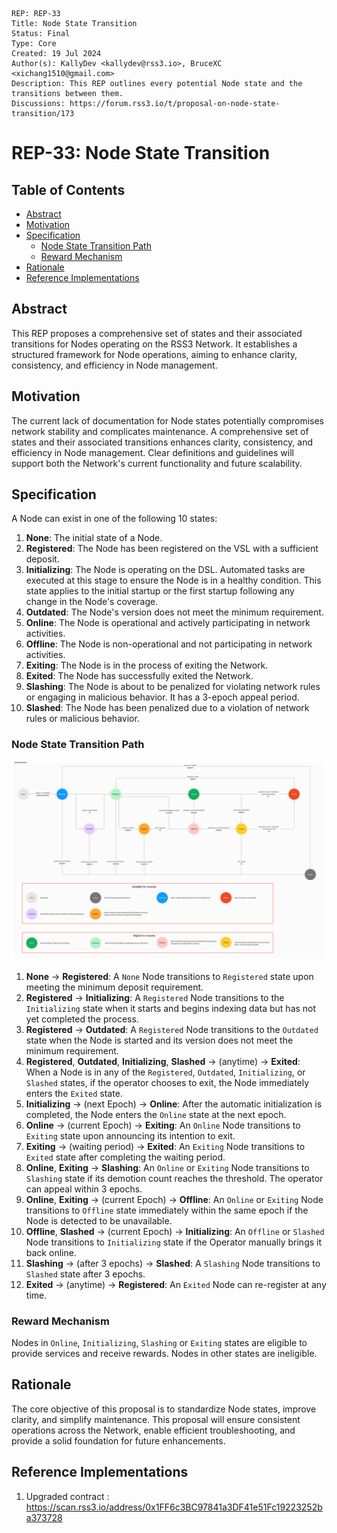 ```
REP: REP-33
Title: Node State Transition
Status: Final
Type: Core
Created: 19 Jul 2024
Author(s): KallyDev <kallydev@rss3.io>, BruceXC <xichang1510@gmail.com>
Description: This REP outlines every potential Node state and the transitions between them.
Discussions: https://forum.rss3.io/t/proposal-on-node-state-transition/173
```

# REP-33: Node State Transition

## Table of Contents

- [Abstract](#abstract)
- [Motivation](#motivation)
- [Specification](#specification)
  - [Node State Transition Path](#node-state-transition-path)
  - [Reward Mechanism](#reward-mechanism)
- [Rationale](#rationale)
- [Reference Implementations](#reference-implementations)

## Abstract

This REP proposes a comprehensive set of states and their associated transitions for Nodes operating on the RSS3 Network. It establishes a structured framework for Node operations, aiming to enhance clarity, consistency, and efficiency in Node management.

## Motivation

The current lack of documentation for Node states potentially compromises network stability and complicates maintenance. A comprehensive set of states and their associated transitions enhances clarity, consistency, and efficiency in Node management. Clear definitions and guidelines will support both the Network's current functionality and future scalability.

## Specification

A Node can exist in one of the following 10 states:

1. **None**: The initial state of a Node.
2. **Registered**: The Node has been registered on the VSL with a sufficient deposit.
3. **Initializing**: The Node is operating on the DSL. Automated tasks are executed at this stage to ensure the Node is in a healthy condition. This state applies to the initial startup or the first startup following any change in the Node's coverage.
4. **Outdated**: The Node's version does not meet the minimum requirement.
5. **Online**: The Node is operational and actively participating in network activities.
6. **Offline**: The Node is non-operational and not participating in network activities.
7. **Exiting**: The Node is in the process of exiting the Network.
8. **Exited**: The Node has successfully exited the Network.
9. **Slashing**: The Node is about to be penalized for violating network rules or engaging in malicious behavior. It has a 3-epoch appeal period.
10. **Slashed**: The Node has been penalized due to a violation of network rules or malicious behavior.

### Node State Transition Path

![Node State Transition Path](REP-33/node-state-transition-path.png)

1. **None** → **Registered**: A `None` Node transitions to `Registered` state upon meeting the minimum deposit requirement.
2. **Registered** → **Initializing**: A `Registered` Node transitions to the `Initializing` state when it starts and begins indexing data but has not yet completed the process.
3. **Registered** → **Outdated**: A `Registered` Node transitions to the `Outdated` state when the Node is started and its version does not meet the minimum requirement.
4. **Registered**, **Outdated**, **Initializing**, **Slashed** → (anytime) → **Exited**: When a Node is in any of the `Registered`, `Outdated`, `Initializing`, or `Slashed` states, if the operator chooses to exit, the Node immediately enters the `Exited` state.
5. **Initializing** → (next Epoch) → **Online**: After the automatic initialization is completed, the Node enters the `Online` state at the next epoch.
6. **Online** → (current Epoch) → **Exiting**: An `Online` Node transitions to `Exiting` state upon announcing its intention to exit.
7. **Exiting** → (waiting period) → **Exited**: An `Exiting` Node transitions to `Exited` state after completing the waiting period.
8. **Online**, **Exiting** → **Slashing**: An `Online` or `Exiting` Node transitions to `Slashing` state if its demotion count reaches the threshold. The operator can appeal within 3 epochs.
9. **Online**, **Exiting** → (current Epoch) → **Offline**: An `Online` or `Exiting` Node transitions to `Offline` state immediately within the same epoch if the Node is detected to be unavailable.
10. **Offline**, **Slashed** → (current Epoch) → **Initializing**: An `Offline` or `Slashed` Node transitions to `Initializing` state if the Operator manually brings it back online.
11. **Slashing** → (after 3 epochs) → **Slashed**: A `Slashing` Node transitions to `Slashed` state after 3 epochs.
12. **Exited** → (anytime) → **Registered**: An `Exited` Node can re-register at any time.

### Reward Mechanism

Nodes in `Online`, `Initializing`, `Slashing` or `Exiting` states are eligible to provide services and receive rewards. Nodes in other states are ineligible.

## Rationale

The core objective of this proposal is to standardize Node states, improve clarity, and simplify maintenance. This proposal will ensure consistent operations across the Network, enable efficient troubleshooting, and provide a solid foundation for future enhancements.

## Reference Implementations

1. Upgraded contract : <https://scan.rss3.io/address/0x1FF6c3BC97841a3DF41e51Fc19223252ba373728>

